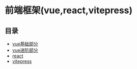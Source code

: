 # 前端框架(vue,react,vitepress)

## 目录

- [vue基础部分](./vue/vue1.md)
- [vue进阶部分](./vue/vue2.md)
- [react](./react/react.md)
- [vitepress](./vitepress/vitepress.md)
